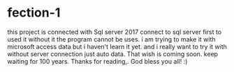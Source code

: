 # fection-1
this project is connected with Sql server 2017
connect to sql server first to used it without it the program cannot be uses.
i am trying to make it with microsoft access data but i haven't learn it yet. and i really want to try it with without server connection just auto data. 
That wish is coming soon. keep waiting for 100 years.
Thanks for reading,.
God bless you all! :)
